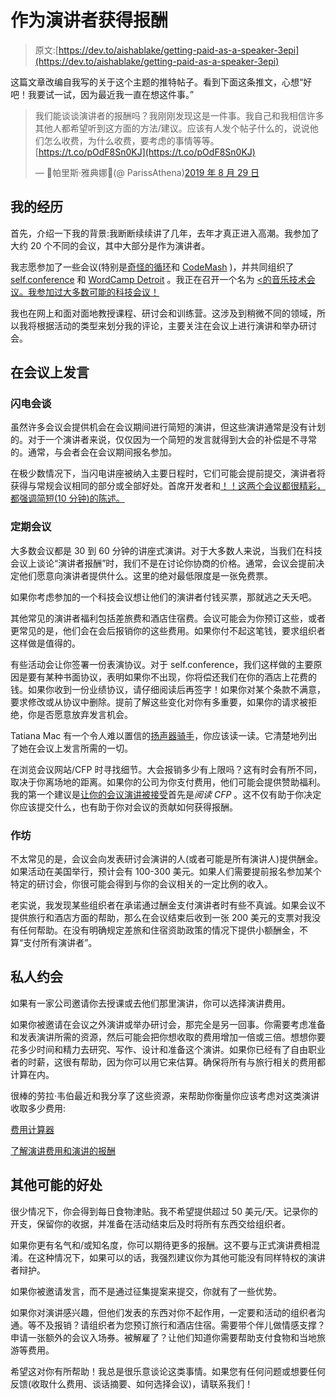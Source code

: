 # 作为演讲者获得报酬

> 原文:[https://dev.to/aishablake/getting-paid-as-a-speaker-3epi](https://dev.to/aishablake/getting-paid-as-a-speaker-3epi)

这篇文章改编自我写的关于这个主题的推特帖子。看到下面这条推文，心想“好吧！我要试一试，因为最近我一直在想这件事。”

> 我们能谈谈演讲者的报酬吗？我刚刚发现这是一件事。我自己和我相信许多其他人都希望听到这方面的方法/建议。应该有人发个帖子什么的，说说他们怎么收费，为什么收费，要考虑的事情等等。[https://t.co/pOdF8Sn0KJ](https://t.co/pOdF8Sn0KJ)
> 
> — 🍁帕里斯·雅典娜🎃(@ ParissAthena)[2019 年 8 月 29 日](https://twitter.com/ParissAthena/status/1166913497206263811?ref_src=twsrc%5Etfw)

## [](#my-experience)我的经历

首先，介绍一下我的背景:我断断续续讲了几年，去年才真正进入高潮。我参加了大约 20 个不同的会议，其中大部分是作为演讲者。

我志愿参加了一些会议(特别是[奇怪的循环](https://www.thestrangeloop.com/)和 [CodeMash](https://www.codemash.org/) )，并共同组织了 [self.conference](https://selfconference.org/) 和 [WordCamp Detroit](https://2019.detroit.wordcamp.org/) 。我正在召开一个名为 [<的音乐技术会议。我参加过大多数可能的科技会议！](https://www.titleofconf.org/)

我也在网上和面对面地教授课程、研讨会和训练营。这涉及到稍微不同的领域，所以我将根据活动的类型来划分我的评论，主要关注在会议上进行演讲和举办研讨会。

## [](#speaking-at-conferences)在会议上发言

### [](#lightning-talks)闪电会谈

虽然许多会议会提供机会在会议期间进行简短的演讲，但这些演讲通常是没有计划的。对于一个演讲者来说，仅仅因为一个简短的发言就得到大会的补偿是不寻常的。通常，与会者会在会议期间报名参加。

在极少数情况下，当闪电讲座被纳入主要日程时，它们可能会提前提交，演讲者将获得与常规会议相同的部分或全部好处。首席开发者和[！！这两个会议都很精彩，都强调简短(10 分钟)的陈述。](http://bangbangcon.com/give-a-talk.html)

### [](#regular-sessions)定期会议

大多数会议都是 30 到 60 分钟的讲座式演讲。对于大多数人来说，当我们在科技会议上谈论“演讲者报酬”时，我们不是在讨论你协商的价格。通常，会议会提前决定他们愿意向演讲者提供什么。这里的绝对最低限度是一张免费票。

如果你考虑参加的一个科技会议想让他们的演讲者付钱买票，那就逃之夭夭吧。

其他常见的演讲者福利包括差旅费和酒店住宿费。会议可能会为你预订这些，或者更常见的是，他们会在会后报销你的这些费用。如果你付不起这笔钱，要求组织者这样做是值得的。

有些活动会让你签署一份表演协议。对于 self.conference，我们这样做的主要原因是要有某种书面协议，表明如果你不出现，你将偿还我们在你的酒店上花费的钱。如果你收到一份业绩协议，请仔细阅读后再签字！如果你对某个条款不满意，要求修改或从协议中删除。提前了解这些变化对你有多重要，如果你的请求被拒绝，你是否愿意放弃发言机会。

Tatiana Mac 有一个令人难以置信的[扬声器骑手](https://gist.github.com/tatianamac/493ca668ee7f7c07a5b282f6d9132552)，你应该读一读。它清楚地列出了她在会议上发言所需的一切。

在浏览会议网站/CFP 时寻找细节。大会报销多少有上限吗？这有时会有所不同，取决于你离场地的距离。如果你的公司为你支付费用，他们可能会提供赞助福利。我的第一个建议是[让你的会议演讲被接受](https://dev.to/aishablake/5-tips-for-getting-your-next-conference-talk-accepted-cic)首先是*阅读 CFP* 。这不仅有助于你决定你应该提交什么，也有助于你对会议的贡献如何获得报酬。

### [](#workshops)作坊

不太常见的是，会议会向发表研讨会演讲的人(或者可能是所有演讲人)提供酬金。如果活动在美国举行，预计会有 100-300 美元。如果人们需要提前报名参加某个特定的研讨会，你很可能会得到与你的会议相关的一定比例的收入。

老实说，我发现某些组织者在承诺通过酬金支付演讲者时有些不真诚。如果会议不提供旅行和酒店方面的帮助，那么在会议结束后收到一张 200 美元的支票对我没有任何帮助。在没有明确规定差旅和住宿资助政策的情况下提供小额酬金，不算“支付所有演讲者”。

## [](#private-engagements)私人约会

如果有一家公司邀请你去授课或去他们那里演讲，你可以选择演讲费用。

如果你被邀请在会议之外演讲或举办研讨会，那完全是另一回事。你需要考虑准备和发表演讲所需的资源，然后可能会把你想收取的费用增加一倍或三倍。想想你要花多少时间和精力去研究、写作、设计和准备这个演讲。如果你已经有了自由职业者的时薪，这很有帮助，因为你可以用它来估算。确保将所有与旅行相关的费用都计算在内。

很棒的劳拉·韦伯最近和我分享了这些资源，来帮助你衡量你应该考虑对这类演讲收取多少费用:

[费用计算器](https://grantbaldwin.typeform.com/to/mKgF8q)

[了解演讲费用和演讲的报酬](https://www.speakerlauncher.com/understanding-speaking-fees/)

## [](#other-possible-benefits)其他可能的好处

很少情况下，你会得到每日食物津贴。我不希望提供超过 50 美元/天。记录你的开支，保留你的收据，并准备在活动结束后及时将所有东西交给组织者。

如果你更有名气和/或知名度，你可以期待更多的报酬。这不要与正式演讲费相混淆。在这种情况下，如果可以的话，我强烈建议你为其他可能没有同样特权的演讲者辩护。

如果你被邀请发言，而不是通过征集提案来提交，你就有了一些优势。

如果你对演讲感兴趣，但他们发表的东西对你不起作用，一定要和活动的组织者沟通。等不及报销？请组织者为您预订旅行和酒店住宿。需要带个伴儿做情感支撑？申请一张额外的会议入场券。被解雇了？让他们知道你需要帮助支付食物和当地旅游等费用。

希望这对你有所帮助！我总是很乐意谈论这类事情。如果您有任何问题或想要任何反馈(收取什么费用、谈话摘要、如何选择会议)，请联系我们！